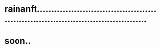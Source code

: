 # rainanft............................................................................................
# soon..
